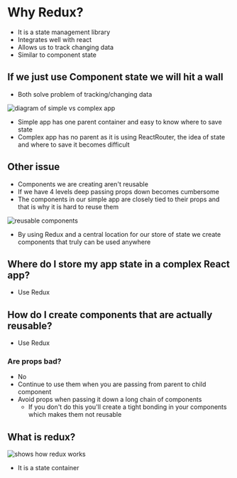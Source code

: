 # Why Redux?
* It is a state management library
* Integrates well with react
* Allows us to track changing data
* Similar to component state

## If we just use Component state we will hit a wall
* Both solve problem of tracking/changing data

![diagram of simple vs complex app](https://i.imgur.com/oxcHCoP.png)

* Simple app has one parent container and easy to know where to save state
* Complex app has no parent as it is using ReactRouter, the idea of state and where to save it becomes difficult

## Other issue
* Components we are creating aren't reusable
* If we have 4 levels deep passing props down becomes cumbersome
* The components in our simple app are closely tied to their props and that is why it is hard to reuse them

![reusable components](https://i.imgur.com/uelg6fq.png)

* By using Redux and a central location for our store of state we create components that truly can be used anywhere

## Where do I store my app state in a complex React app?
* Use Redux

## How do I create components that are actually reusable?
* Use Redux

### Are props bad?
* No
* Continue to use them when you are passing from parent to child component
* Avoid props when passing it down a long chain of components
    - If you don't do this you'll create a tight bonding in your components which makes them not reusable

## What is redux?
![shows how redux works](https://i.imgur.com/5KNYmSb.png)

* It is a state container    

